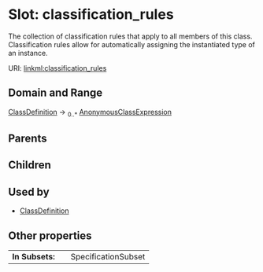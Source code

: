 
# Slot: classification_rules


The collection of classification rules that apply to all members of this class. Classification rules allow for automatically assigning the instantiated type of an instance.

URI: [linkml:classification_rules](https://w3id.org/linkml/classification_rules)


## Domain and Range

[ClassDefinition](ClassDefinition.md) &#8594;  <sub>0..\*</sub> [AnonymousClassExpression](AnonymousClassExpression.md)

## Parents


## Children


## Used by

 * [ClassDefinition](ClassDefinition.md)

## Other properties

|  |  |  |
| --- | --- | --- |
| **In Subsets:** | | SpecificationSubset |

